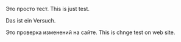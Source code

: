 Это просто тест.
This is just test.

Das ist ein Versuch.

Это проверка изменений на сайте.
This is chnge test on web site.
